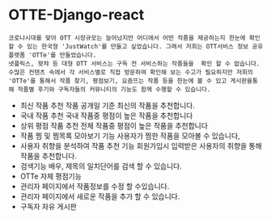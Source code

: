 # OTTE-Django-react

	코로나시대를 맞아 OTT 시장규모는 늘어났지만 어디에서 어떤 작품을 제공하는지 한눈에 확인할 수 있는 한국형 'JustWatch'를 만들고 싶었습니다. 그래서 저희는 OTT서비스 정보 공유 플랫폼 'OTTe'를 만들었습니다. 
	넷플릭스, 왓챠 등 대형 OTT 서비스는 구독 전 서비스하는 작품들을  확인 할 수 없습니다. 수많은 컨텐츠 속에서 각 서비스별로 직접 방문하여 확인해 보는 수고가 필요하지만 저희의 'OTTe'를 통해서 작품 찾기, 평점보기, 요즘뜨는 작품 등을 한눈에 볼 수 있고 게시판을통해 작품별 후기와 구독자들의 커뮤니티의 기능도 함께 수행할 수 있습니다.
- 최신 작품 추천
 작품 공개일 기준 최신의 작품을 추천합니다.
- 국내 작품 추천
 국내 작품중 평점이 높은 작품을 추천합니다
- 상위 평점 작품 추천
 전체 작품중 평점이 높은 작품을 추천합니다
- 작품 찜 및 찜목록 모아보기 기능
 사용자가 찜한 작품을 모아볼 수 있습니다,
- 사용자 취향을 분석하여 작품 추천 기능
 회원가입시 입력받은 사용자의 취향을 통해 작품을 추천합니다.
- 검색기능
 배우, 제목의 일치단어를 검색 할 수 있습니다.
- OTTe 자체 평점기능
- 관리자 페이지에서 작품정보를 수정 할 수있습니다.
- 관리자 페이지에서 새로운 작품을 추가 할 수 있습니다.
- 구독자 자유 게시판
